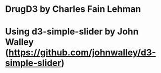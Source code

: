 # DrugD3 by Charles Fain Lehman
# Using d3-simple-slider by John Walley (https://github.com/johnwalley/d3-simple-slider)